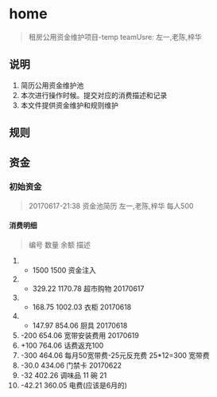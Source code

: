 # home
> 租房公用资金维护项目-temp
> teamUsre: 左一,老陈,梓华

## 说明
1. 简历公用资金维护池
2. 本次进行操作时候。提交对应的消费描述和记录
3. 本文件提供资金维护和规则维护


## 规则
## 资金
### 初始资金
> 20170617-21:38 资金池简历 
> 左一,老陈,梓华 每人500 

#### 消费明细
> 编号 数量   余额  描述

1. + 1500   1500 资金注入
2. - 329.22  1170.78  超市购物 20170617 
3. - 168.75  1002.03  衣柜 20170618 
4. - 147.97  854.06  厨具  20170618 
5. -200  654.06 宽带安装费用  20170619
6. +100 764.06 话费返充100 
7. -300 464.06  每月50宽带费-25元反充费 25*12=300 宽带费
8. -30.0 434.06 门禁卡 20170622
9. -32  402.26 调味品 11 碗 21 
10. -42.21 360.05 电费(应该是6月的)





